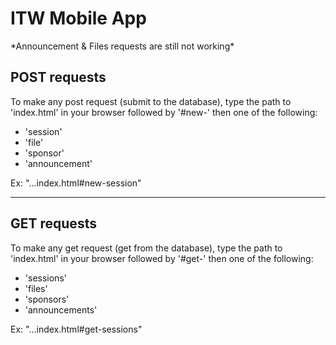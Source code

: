 # ITW Mobile App


<aside class="warning">
*Announcement & Files requests are still not working*
</aside>


## POST requests

To make any post request (submit to the database), type the path to 'index.html' in your browser followed by
'#new-' then one of the following:

* 'session'
* 'file'
* 'sponsor'
* 'announcement'

Ex: "...index.html#new-session"

---

## GET requests

To make any get request (get from the database), type the path to 'index.html' in your browser followed by
'#get-' then one of the following:

* 'sessions'
* 'files'
* 'sponsors'
* 'announcements'

Ex: "...index.html#get-sessions"